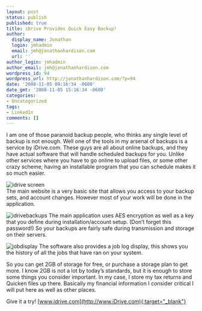 ```yaml
---
layout: post
status: publish
published: true
title: iDrive Provides Quick Easy Backup!
author:
  display_name: Jonathan
  login: jmhadmin
  email: jmh@jonathanhardison.com
  url: ''
author_login: jmhadmin
author_email: jmh@jonathanhardison.com
wordpress_id: 94
wordpress_url: http://jonathanhardison.com/?p=94
date: '2008-11-05 09:16:34 -0600'
date_gmt: '2008-11-05 15:16:34 -0600'
categories:
- Uncategorized
tags:
- LinkedIn
comments: []
---
```

I am one of those paranoid backup people, who thinks any single level of backup is not enough. Well one of the tools in my arsenal of backups is a service by iDrive.com. These guys are all about online backups, and they have actual software that will handle scheduled backups for you. Unlike other services where you have to go online to upload files, or some other crazy scheme, having an installable program that you can schedule makes it so much easier.




![idrive screen]({{site.base}}/imagecontent/2008/11/capture1.jpg)  
The main website is a very basic site that allows you access to your backup sets, and account changes. However most of your work will be done in the application.


![idrivebackups]({{site.base}}/imagecontent/2008/11/capture2.jpg)
The main application uses AES encryption as well as a key that you define during installation/account setup. (Don’t forget this password!) So your backups are fairly safe during transmission and storage on their servers.

![jobdisplay]({{site.base}}/imagecontent/2008/11/capture3.jpg)
The software also provides a job log display, this shows you the history of all the jobs that have ran on your system.



So you can get 2GB of storage for free, or purchase a storage plan to get more. I know 2GB is not a lot by today’s standards, but it is enough to store some things you consider important. In my case, I store my tax returns and Quicken files up there. Basically my financial information I consider critical I will put here as well as other places.

Give it a try! [www.idrive.com](http://www.iDrive.com){:target="_blank"}
